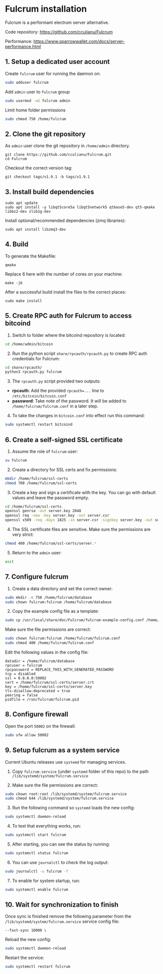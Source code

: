 # Fulcrum installation

Fulcrum is a performant electrum server alternative.

Code repository: https://github.com/cculianu/Fulcrum

Performance: https://www.sparrowwallet.com/docs/server-performance.html

## 1. Setup a dedicated user account

Create `fulcrum` user for running the daemon on:
```bash
sudo adduser fulcrum
```
Add `admin` user to `fulcrum` group
```bash
sudo usermod -aG fulcrum admin
```
Limit home folder permissions
```bash
sudo chmod 750 /home/fulcrum
```

## 2. Clone the git repository

As `admin` user clone the git repository in `/home/admin` directory.
```
git clone https://github.com/cculianu/Fulcrum.git
cd Fulcrum
```

Checkout the correct version tag:
```
git checkout tags/v1.9.1 -b tags/v1.9.1
```


## 3. Install build dependencies

```
sudo apt update
sudo apt install -y libqt5core5a libqt5network5 qtbase5-dev qt5-qmake libbz2-dev zlib1g-dev
```

Install optional/recommended dependencies (zmq libraries):
```
sudo apt install libzmq3-dev
```


## 4. Build

To generate the Makefile:
```
qmake
```

Replace 6 here with the number of cores on your machine:
```
make -j6
```

After a successful build install the files to the correct places:
```
sudo make install
```

## 5. Create RPC auth for Fulcrum to access bitcoind

1. Switch to folder where the bitcoind repository is located:
```bash
cd /home/admin/bitcoin
```

2. Run the python script `share/rpcauth/rpcauth.py` to create RPC auth credentials for Fulcrum:
```bash
cd share/rpcauth/
python3 rpcauth.py fulcrum
```

3. The `rpcauth.py` script provided two outputs:
- **rpcauth**: Add the provided `rpcauth=...` line to `/etc/bitcoin/bitcoin.conf`
- **password**: Take note of the password. It will be added to `/home/fulcrum/fulcrum.conf` in a later step.

4. To take the changes in `bitcoin.conf` into effect run this command:
```bash
sudo systemctl restart bitcoind
```

## 6. Create a self-signed SSL certificate

1. Assume the role of `fulcrum` user:
```bash
su fulcrum
```

2. Create a directory for SSL certs and fix permissions:
```bash
mkdir /home/fulcrum/ssl-certs
chmod 700 /home/fulcrum/ssl-certs
```

3. Create a key and sign a certificate with the key. You can go with default values and leave the password empty.
```bash
cd /home/fulcrum/ssl-certs
openssl genrsa -out server.key 2048
openssl req -new -key server.key -out server.csr
openssl x509 -req -days 1825 -in server.csr -signkey server.key -out server.crt
```

4. The SSL certificate files are sensitive. Make sure the permissions are very strict:
```bash
chmod 400 /home/fulcrum/ssl-certs/server.*
```

5. Return to the `admin` user:
```bash
exit
```


## 7. Configure fulcrum

1. Create a data directory and set the correct owner:
```bash
sudo mkdir -m 750 /home/fulcrum/database
sudo chown fulcrum:fulcrum /home/fulcrum/database
```

2. Copy the example config file as a template:
```bash
sudo cp /usr/local/share/doc/Fulcrum/fulcrum-example-config.conf /home/fulcrum/fulcrum.conf
```

Make sure the file permissions are correct:
```bash
sudo chown fulcrum:fulcrum /home/fulcrum/fulcrum.conf
sudo chmod 400 /home/fulcrum/fulcrum.conf
```

Edit the following values in the config file:
```
datadir = /home/fulcrum/database
rpcuser = fulcrum
rpcpassword = REPLACE_THIS_WITH_GENERATED_PASSWORD
tcp = disabled
ssl = 0.0.0.0:50002
cert = /home/fulcrum/ssl-certs/server.crt
key = /home/fulcrum/ssl-certs/server.key
tls-disallow-deprecated = true
peering = false
pidfile = /run/fulcrum/fulcrum.pid
```

## 8. Configure firewall

Open the port `50002` on the firewall:
```bash
sudo ufw allow 50002
```


## 9. Setup fulcrum as a system service

Current Ubuntu releases use `systemd` for managing services.

1. Copy `fulcrum.service` (under `systemd` folder of this repo) to the path `/lib/systemd/system/fulcrum.service`

2. Make sure the file permissions are correct:
```bash
sudo chown root:root /lib/systemd/system/fulcrum.service
sudo chmod 644 /lib/systemd/system/fulcrum.service
```

3. Run the following command so `systemd` loads the new config:
```bash
sudo systemctl daemon-reload
```

4. To test that everything works, run:
```bash
sudo systemctl start fulcrum
```

5. After starting, you can see the status by running:
```bash
sudo systemctl status fulcrum
```

6. You can use `journalctl` to check the log output:
```bash
sudo journalctl -u fulcrum -f
```

7. To enable for system startup, run:
```bash
sudo systemctl enable fulcrum
```

## 10. Wait for synchronization to finish

Once sync is finished remove the following parameter from the `/lib/systemd/system/fulcrum.service` service config file:
```
--fast-sync 10000 \
```

Reload the new config:
```bash
sudo systemctl daemon-reload
```

Restart the service:
```bash
sudo systemctl restart fulcrum
```
